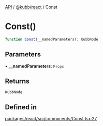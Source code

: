 [API](../../../packages.md) / [@kubb/react](../index.md) / Const

# Const()

```ts
function Const(__namedParameters): KubbNode
```

## Parameters

• **\_\_namedParameters**: `Props`

## Returns

`KubbNode`

## Defined in

[packages/react/src/components/Const.tsx:27](https://github.com/kubb-project/kubb/blob/ff80665146ae086e044807d0072fda660e72e1fd/packages/react/src/components/Const.tsx#L27)
